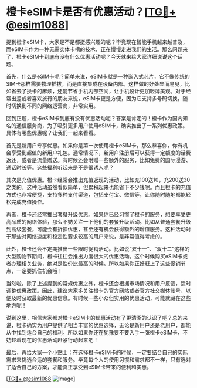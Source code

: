 # 橙卡eSIM卡是否有优惠活动？[[TG💪+ @esim1088](https://t.me/s/esim1088)]

提到橙卡eSIM卡，大家是不是都挺感兴趣的呢？毕竟现在智能手机越来越普及，而eSIM卡作为一种无需实体卡槽的技术，正在慢慢走进我们的生活。那么问题来了，橙卡eSIM卡到底有没有什么优惠活动呢？今天就来给大家详细说说这个话题。

首先，什么是eSIM卡呢？简单来说，eSIM卡就是一种嵌入式芯片，它不像传统的SIM卡那样需要物理插拔，而是直接集成在设备内部。这样做的好处显而易见，比如省去了换卡的麻烦，还能节省手机内部空间，让手机设计更加轻薄美观。对于经常出差或者喜欢旅行的朋友来说，eSIM卡更是方便，因为它支持多号码切换，随时切换到不同的网络运营商，非常实用。

回到正题，橙卡eSIM卡到底有没有优惠活动呢？答案是肯定的！橙卡作为国内知名的通信服务商，为了吸引更多用户使用eSIM卡，确实推出了一系列优惠政策。具体有哪些优惠呢？让我们一起来看看。

首先是新用户专享优惠。如果你是第一次使用橙卡eSIM卡，那么恭喜你，你有机会享受到超值的新用户礼包。通常情况下，新用户注册后可以获得一定额度的话费返还，或者是流量赠送。有时候还会附赠一些额外的服务，比如免费的国际漫游、通话时长等。这些福利听起来是不是很诱人呢？

其次是充值优惠。橙卡经常会推出充值返现的活动，比如充100送10，充200送30之类的。这种活动虽然看似简单，但累积起来也能省下不少钱呢。而且橙卡的充值方式也非常便捷，支持多种支付渠道，包括支付宝、微信等，让你随时随地都能轻松完成充值操作。

再者，橙卡还经常推出套餐升级优惠。如果你已经习惯了橙卡的服务，想要享受更高品质的网络体验，那么不妨关注一下他们的套餐升级活动。比如从普通套餐升级到高级套餐，可能会有折扣优惠，甚至还有机会获得额外的增值服务。这种活动对于那些对网络速度和稳定性要求较高的用户来说，是非常值得考虑的。

此外，橙卡还会不定期推出一些限时促销活动。比如说“双十一”、“双十二”这样的大型购物节期间，橙卡往往会推出力度很大的优惠活动。这个时候购买eSIM卡或者办理相关业务，绝对是性价比最高的时候。所以如果你正好赶上了这些促销节点，一定要抓住机会哦！

当然啦，除了上述提到的常规优惠之外，橙卡还会根据市场情况和用户反馈，适时调整优惠政策。因此，建议大家多关注橙卡的官方网站或者官方社交媒体账号，以便及时获取最新的优惠信息。有时候一些小众但实用的优惠活动，可能就藏在这些地方呢！

说到这里，相信大家都对橙卡eSIM卡的优惠活动有了更清晰的认识了吧？总的来说，橙卡确实为用户提供了相当丰富的优惠选择，无论是新用户还是老用户，都能从中找到适合自己的福利。所以如果你还在犹豫要不要入手一张橙卡eSIM卡，不妨趁着现在的优惠活动赶紧行动起来吧！

最后，再给大家一个小贴士：在选择橙卡eSIM卡的时候，一定要结合自己的实际需求来挑选合适的套餐和服务。毕竟每个人的使用习惯和需求都不一样，只有选对了适合自己的方案，才能真正享受到eSIM卡带来的便利和实惠。

[[TG💪+ @esim1088](https://t.me/s/esim1088) ![Image](https://i.postimg.cc/4NQfJmqS/Snipaste-2025-05-13-00-14-12.png)]